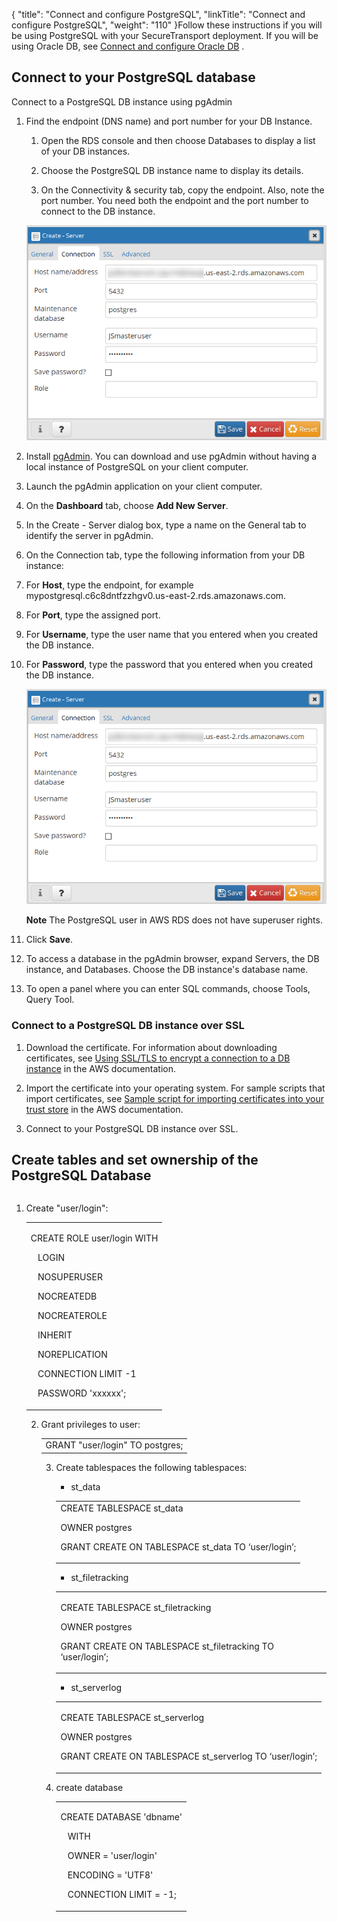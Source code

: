 {
    "title": "Connect and configure PostgreSQL",
    "linkTitle": "Connect and configure PostgreSQL",
    "weight": "110"
}Follow these instructions if you will be using PostgreSQL with your SecureTransport deployment. If you will be using Oracle DB, see [Connect and configure Oracle DB](../connect-oracle) .



## Connect to your PostgreSQL database



Connect to a PostgreSQL DB instance using pgAdmin



1.  Find the endpoint (DNS name) and port number for your DB Instance.

    1.  Open the RDS console and then choose Databases to display a list of your DB instances.

    2.  Choose the PostgreSQL DB instance name to display its details.

    3.  On the Connectivity & security tab, copy the endpoint. Also, note the port number. You need both the endpoint and the port number to connect to the DB instance.



      

    

    ![PostgreSQL endpoint](db-postgre-connection.png "PostgreSQL endpoint")

2.  Install [pgAdmin](http://www.pgadmin.org/). You can download and use pgAdmin without having a local instance of PostgreSQL on your client computer.

3.  Launch the pgAdmin application on your client computer.

4.  On the **Dashboard** tab, choose **Add New Server**.

5.  In the Create - Server dialog box, type a name on the General tab to identify the server in pgAdmin.

6.  On the Connection tab, type the following information from your DB instance:

7.  For **Host**, type the endpoint, for example mypostgresql.c6c8dntfzzhgv0.us-east-2.rds.amazonaws.com.

8.  For **Port**, type the assigned port.

9.  For **Username**, type the user name that you entered when you created the DB instance.

10. For **Password**, type the password that you entered when you created the DB instance.  

    

    ![PostgreSQL connection](db-postgre-connection.png "PostgreSQL connection ")

      

    **Note** The PostgreSQL user in AWS RDS does not have superuser rights.

11. Click **Save**.

12. To access a database in the pgAdmin browser, expand Servers, the DB instance, and Databases. Choose the DB instance's database name.

13. To open a panel where you can enter SQL commands, choose Tools, Query Tool.



### Connect to a PostgreSQL DB instance over SSL



1.  Download the certificate. For information about downloading certificates, see [Using SSL/TLS to encrypt a connection to a DB instance](https://docs.aws.amazon.com/AmazonRDS/latest/UserGuide/UsingWithRDS.SSL.html) in the AWS documentation.

2.  Import the certificate into your operating system. For sample scripts that import certificates, see [Sample script for importing certificates into your trust store](https://docs.aws.amazon.com/AmazonRDS/latest/UserGuide/UsingWithRDS.SSL-certificate-rotation.html#UsingWithRDS.SSL-certificate-rotation-sample-script) in the AWS documentation.

3.  Connect to your PostgreSQL DB instance over SSL.



## Create tables and set ownership of the PostgreSQL Database



<table cellspacing="0">
   <col/>
   <tbody>
      <tr>
      </tr>
   </tbody>
</table>



1.  Create "user/login":  

    



    <table cellspacing="0">
   <col/>
   <tbody>
      <tr>
         <td>
            <p>CREATE ROLE user/login WITH</p>
            <p>   LOGIN</p>
            <p>   NOSUPERUSER</p>
            <p>   NOCREATEDB</p>
            <p>   NOCREATEROLE</p>
            <p>   INHERIT</p>
            <p>   NOREPLICATION</p>
            <p>   CONNECTION LIMIT -1</p>
            <p>   PASSWORD 'xxxxxx';</p>
         </td>
      </tr>
   </tbody>
</table>



2.  Grant privileges to user:  

    



    <table cellspacing="0">
   <col/>
   <tbody>
      <tr>
         <td>GRANT "user/login" TO postgres;         </td>
      </tr>
   </tbody>
</table>



3.  Create tablespaces the following tablespaces:



    -   st\_data



    <table cellspacing="0">   <col/>   <tbody>      <tr>         <td>CREATE TABLESPACE st_data            <p>OWNER postgres</p>            <p>GRANT CREATE ON TABLESPACE st_data TO ‘user/login’;</p>         </td>      </tr>   </tbody></table>



    -   st\_filetracking



    <table cellspacing="0">   <col/>   <tbody>      <tr>         <td>            <p>CREATE TABLESPACE st_filetracking</p>            <p>OWNER postgres</p>            <p>GRANT CREATE ON TABLESPACE st_filetracking TO ‘user/login’;</p>         </td>      </tr>   </tbody></table>



    -   st\_serverlog



    <table cellspacing="0">   <col/>   <tbody>      <tr>         <td>            <p>CREATE TABLESPACE st_serverlog</p>            <p>OWNER postgres</p>            <p>GRANT CREATE ON TABLESPACE st_serverlog TO ‘user/login’;</p>         </td>      </tr>   </tbody></table>



4.  create database  

    



    <table cellspacing="0">
   <col/>
   <tbody>
      <tr>
         <td>
            <p>CREATE DATABASE 'dbname'</p>
            <p>   WITH</p>
            <p>   OWNER = 'user/login'</p>
            <p>   ENCODING = 'UTF8'</p>
            <p>   CONNECTION LIMIT = -1;</p>
         </td>
      </tr>
   </tbody>
</table>

